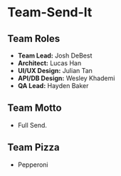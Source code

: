 # Team-Send-It

## Team Roles
* **Team Lead:** Josh DeBest
* **Architect:** Lucas Han 
* **UI/UX Design:** Julian Tan
* **API/DB Design:** Wesley Khademi
* **QA Lead:** Hayden Baker

## Team Motto
* Full Send.

## Team Pizza
* Pepperoni 

